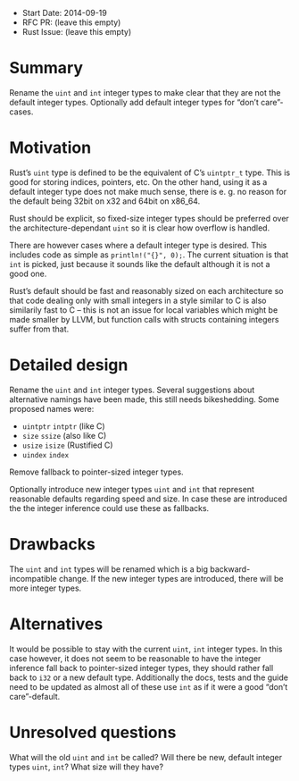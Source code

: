 - Start Date: 2014-09-19
- RFC PR: (leave this empty)
- Rust Issue: (leave this empty)

# Summary

Rename the `uint` and `int` integer types to make clear that they are not the
default integer types. Optionally add default integer types for “don’t
care”-cases.

# Motivation

Rust’s `uint` type is defined to be the equivalent of C’s `uintptr_t` type.
This is good for storing indices, pointers, etc. On the other hand, using it as
a default integer type does not make much sense, there is e. g. no reason for
the default being 32bit on x32 and 64bit on x86_64.

Rust should be explicit, so fixed-size integer types should be preferred over
the architecture-dependant `uint` so it is clear how overflow is handled.

There are however cases where a default integer type is desired. This includes
code as simple as `println!("{}", 0);`. The current situation is that `int` is
picked, just because it sounds like the default although it is not a good one.

Rust’s default should be fast and reasonably sized on each architecture so that
code dealing only with small integers in a style similar to C is also
similarily fast to C – this is not an issue for local variables which might be
made smaller by LLVM, but function calls with structs containing integers
suffer from that.

# Detailed design

Rename the `uint` and `int` integer types. Several suggestions about
alternative namings have been made, this still needs bikeshedding. Some
proposed names were:

- `uintptr` `intptr` (like C)
- `size` `ssize` (also like C)
- `usize` `isize` (Rustified C)
- `uindex` `index`

Remove fallback to pointer-sized integer types.

Optionally introduce new integer types `uint` and `int` that represent
reasonable defaults regarding speed and size. In case these are introduced the
the integer inference could use these as fallbacks.

# Drawbacks

The `uint` and `int` types will be renamed which is a big backward-incompatible
change. If the new integer types are introduced, there will be more integer
types.

# Alternatives

It would be possible to stay with the current `uint`, `int` integer types. In
this case however, it does not seem to be reasonable to have the integer
inference fall back to pointer-sized integer types, they should rather fall
back to `i32` or a new default type. Additionally the docs, tests and the guide
need to be updated as almost all of these use `int` as if it were a good
“don’t care”-default.

# Unresolved questions

What will the old `uint` and `int` be called? Will there be new, default
integer types `uint`, `int`? What size will they have?
